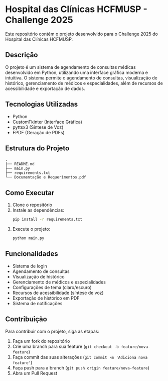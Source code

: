 # Hospital das Clínicas HCFMUSP - Challenge 2025

Este repositório contém o projeto desenvolvido para o Challenge 2025 do Hospital das Clínicas HCFMUSP.

## Descrição

O projeto é um sistema de agendamento de consultas médicas desenvolvido em Python, utilizando uma interface gráfica moderna e intuitiva. O sistema permite o agendamento de consultas, visualização de histórico, gerenciamento de médicos e especialidades, além de recursos de acessibilidade e exportação de dados.

## Tecnologias Utilizadas

- Python
- CustomTkinter (Interface Gráfica)
- pyttsx3 (Síntese de Voz)
- FPDF (Geração de PDFs)

## Estrutura do Projeto

```
.
├── README.md
├── main.py
├── requirements.txt
└── Documentação e Requerimentos.pdf
```

## Como Executar

1. Clone o repositório
2. Instale as dependências:
   ```bash
   pip install -r requirements.txt
   ```
3. Execute o projeto:
   ```bash
   python main.py
   ```

## Funcionalidades

- Sistema de login
- Agendamento de consultas
- Visualização de histórico
- Gerenciamento de médicos e especialidades
- Configurações de tema (claro/escuro)
- Recursos de acessibilidade (síntese de voz)
- Exportação de histórico em PDF
- Sistema de notificações

## Contribuição

Para contribuir com o projeto, siga as etapas:

1. Faça um fork do repositório
2. Crie uma branch para sua feature (`git checkout -b feature/nova-feature`)
3. Faça commit das suas alterações (`git commit -m 'Adiciona nova feature'`)
4. Faça push para a branch (`git push origin feature/nova-feature`)
5. Abra um Pull Request 